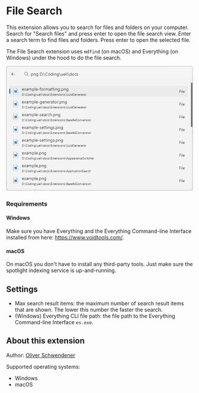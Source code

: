 # File Search

This extension allows you to search for files and folders on your computer. Search for "Search files" and press enter to open the file search view. Enter a search term to find files and folders. Press enter to open the selected file.

The File Search extension uses `mdfind` (on macOS) and Everything (on Windows) under the hood to do the file search.

![example](example.png)

### Requirements

#### Windows

Make sure you have Everything and the Everything Command-line Interface installed from here: https://www.voidtools.com/.

#### macOS

On macOS you don't have to install any third-party tools. Just make sure the spotlight indexing service is up-and-running.

## Settings

- Max search result items: the maximum number of search result items that are shown. The lower this number the faster the search.
- (Windows) Everything CLI file path: the file path to the Everything Command-line Interface `es.exe`.

## About this extension

Author: [Oliver Schwendener](https://github.com/oliverschwendener)

Supported operating systems:

- Windows
- macOS
